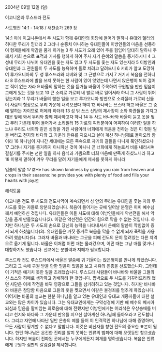 2004년 09월 12일 (일)

이고니온과 루스드라 전도



사도행전 14:1 - 14:18 / 새찬송가 269 장


14:1 이에 이고니온에서 두 사도가 함께 유대인의 회당에 들어가 말하니 유대와 헬라의 허다한 무리가 믿더라 2 그러나 순종치 아니하는 유대인들이 이방인들의 마음을 선동하여 형제들에게 악감을 품게 하거늘 3 두 사도가 오래 있어 주를 힘입어 담대히 말하니 주께서 저희 손으로 표적과 기사를 행하게 하여 주사 자기 은혜의 말씀을 증거하시니 4 그 성내 무리가 나뉘어 유대인을 좇는 자도 있고 두 사도를 좇는 자도 있는지라 5 이방인과 유대인과 그 관원들이 두 사도를 능욕하며 돌로 치려고 달려드니 6 저희가 알고 도망하여 루가오니아의 두 성 루스드라와 더베와 및 그 근방으로 가서 7 거기서 복음을 전하니라 8 루스드라에 발을 쓰지 못하는 한 사람이 있어 앉았는데 나면서 앉은뱅이 되어 걸어 본 적이 없는 자라 9 바울의 말하는 것을 듣거늘 바울이 주목하여 구원받을 만한 믿음이 그에게 있는 것을 보고 10 큰 소리로 가로되 네 발로 바로 일어서라 하니 그 사람이 뛰어 걷는지라 11 무리가 바울의 행한 일을 보고 루가오니아 방언으로 소리질러 가로되 신들이 사람의 형상으로 우리 가운데 내려오셨다 하여 12 바나바는 쓰스라 하고 바울은 그 중에 말하는 자이므로 허메라 하더라 13 성 밖 쓰스 신당의 제사장이 소와 화관들을 가지고 대문 앞에 와서 무리와 함께 제사하고자 하니 14 두 사도 바나바와 바울이 듣고 옷을 찢고 무리 가운데 뛰어 들어가서 소리질러 15 가로되 여러분이여 어찌하여 이러한 일을 하느냐 우리도 너희와 같은 성정을 가진 사람이라 너희에게 복음을 전하는 것은 이 헛된 일을 버리고 천지와 바다와 그 가운데 만유를 지으시고 살아 계신 하나님께로 돌아오라 함이라 16 하나님이 지나간 세대에는 모든 족속으로 자기의 길들을 다니게 묵인하셨으나 17 그러나 자기를 증거하지 아니하신 것이 아니니 곧 너희에게 하늘로서 비를 내리시며 결실기를 주시는 선한 일을 하사 음식과 기쁨으로 너희 마음에 만족케 하셨느니라 하고 18 이렇게 말하여 겨우 무리를 말려 자기들에게 제사를 못하게 하니라

입술의 말씀
17 ꡒHe has shown kindness by giving you rain from heaven and crops in their seasons: he provides you with plenty of food and fills your hearts with joy.ꡓ

해석도움





이고니온 전도
두 사도의 전도사역이 계속되면서 성 안의 무리는 유대인을 좇는 자와 두 사도를 좇는 자들로 양분되었습니다. 복음이 들어가는 곳에 일어날 분열은 이미 예수님께서 예언하신 것입니다. 유대인들은 이들 사도에 대해 이방인들에게 악선전을 해서 악감을 품게 만들었습니다(2). 이같은 악선전은 인간의 힘으로 막을 수 없는 것입니다. 하지만 하나님은 두 사도의 손으로 당신의 능력을 나타내셔서 은혜의 말씀이 막힘없이 증거 되게 하셨습니다(3). 유대인들은 거짓 증거로 복음을 막을 수 없게 되자 폭력을 사용하려 했습니다(5). 그러자 바울과 바나바는 그곳을 피해 전도의 문이 열려있는 다른 지역으로 옮기게 됩니다. 바울은 이처럼 어떤 때는 물러갔으며, 어떤 때는 그냥 매를 맞거나 대항하기도 했습니다. 선교에는 분별력과 지혜가 필요합니다. 

루스드라 전도
루스드라에서 바울은 말씀에 귀 기울이는 앉은뱅이를 만나게 되었습니다. 그리고 그 속에 구원 받을 만한 믿음이 있음을 보고 치유의 은총을 선포했습니다. 그런데 이 기적은 예기치 못한 일을 초래했습니다. 루스드라 사람들이 바나바와 바울을 그들의 신 쓰스와 허메로 생각하고 경배하려 한 것입니다. 핍박으로 두 사도를 거꾸러뜨리려 했던 사단은 이제 작전을 바꿔 영광으로 그들을 삼키려하고 있는 것입니다. 하지만 바나바와 바울은 참담함 마음으로 그들의 옷을 찢으면서 이같은 불경죄를 멈추게 하였습니다. 이어지는 바울의 설교는 한분 하나님을 알고 있는 유대인과 유대교 개종자들에 대한 설교와는 많은 차이가 있습니다. 그는 유대교인에게는 구약성경에 기반 해 예수의 메시아 되심과 믿음을 말미암는 의로움에 대해 전했지만 이방인에게는 어리석은 우상숭배를 버리고 천지와 바다와 그 가운데 만유를 지으신 살아계신 하나님께 돌아오라고 전도합니다. 그리고 자연에 나타난 일반 은총의 예를 들어 이 인격적인 하나님에 대해 증명하며, 모든 사람이 핑계할 수 없다고 말합니다. 이것은 비신자를 향한 전도의 중요한 표본이 됩니다. 한편 하나님은 온전한 진리를 알지 못하는 인류의 범죄에 대해 오랫동안 참으셨습니다. 하지만 복음이 전파된 곳에서는 누구에게든지 회개를 명하셨습니다. 복음은 인류에게 구원과 심판의 갈림길을 제시합니다.